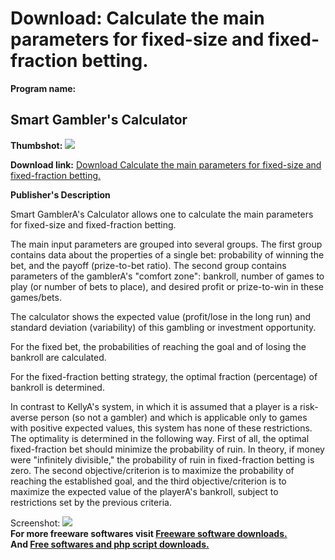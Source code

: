 # Download: Calculate the main parameters for fixed-size and fixed-fraction betting.

**Program name:**

## Smart Gambler's Calculator

  
**Thumbshot:** ![](http://www.freewarefiles.com/screenshot/sgc_md.gif)   
  
**Download link:** [Download Calculate the main parameters for fixed-size and fixed-fraction betting.](http://freesoftwares.boysofts.com/Smart-Gamblers-Calculator_program_10697.html)  
  


**Publisher's Description**  
  


Smart GamblerA's Calculator allows one to calculate the main parameters for fixed-size and fixed-fraction betting. 

The main input parameters are grouped into several groups. The first group contains data about the properties of a single bet: probability of winning the bet, and the payoff (prize-to-bet ratio). The second group contains parameters of the gamblerA's "comfort zone": bankroll, number of games to play (or number of bets to place), and desired profit or prize-to-win in these games/bets.

The calculator shows the expected value (profit/lose in the long run) and standard deviation (variability) of this gambling or investment opportunity.

For the fixed bet, the probabilities of reaching the goal and of losing the bankroll are calculated.

For the fixed-fraction betting strategy, the optimal fraction (percentage) of bankroll is determined.

In contrast to KellyA's system, in which it is assumed that a player is a risk-averse person (so not a gambler) and which is applicable only to games with positive expected values, this system has none of these restrictions. The optimality is determined in the following way. First of all, the optimal fixed-fraction bet should minimize the probability of ruin. In theory, if money were "infinitely divisible," the probability of ruin in fixed-fraction betting is zero. The second objective/criterion is to maximize the probability of reaching the established goal, and the third objective/criterion is to maximize the expected value of the playerA's bankroll, subject to restrictions set by the previous criteria.

  
  
Screenshot: ![](http://www.freewarefiles.com/screenshot/sgc.gif)   
**For more freeware softwares visit [Freeware software downloads.](http://freesoftwares.boysofts.com/)**   
**And [Free softwares and php script downloads.](http://www.boysofts.com/)**
